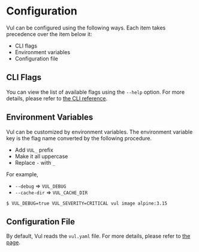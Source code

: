 # Configuration
Vul can be configured using the following ways. Each item takes precedence over the item below it:

- CLI flags
- Environment variables
- Configuration file

## CLI Flags
You can view the list of available flags using the `--help` option.
For more details, please refer to [the CLI reference](../references/configuration/cli/vul.md).

## Environment Variables
Vul can be customized by environment variables.
The environment variable key is the flag name converted by the following procedure.

- Add `VUL_` prefix
- Make it all uppercase
- Replace `-` with `_`

For example,

- `--debug` => `VUL_DEBUG`
- `--cache-dir` => `VUL_CACHE_DIR`

```
$ VUL_DEBUG=true VUL_SEVERITY=CRITICAL vul image alpine:3.15
```

## Configuration File
By default, Vul reads the `vul.yaml` file.
For more details, please refer to [the page](../references/configuration/config-file.md).
